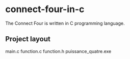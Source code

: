 # connect-four-in-c

The Connect Four is written in C programming language. 

## Project layout
  
  main.c
  function.c
  function.h
  puissance_quatre.exe

